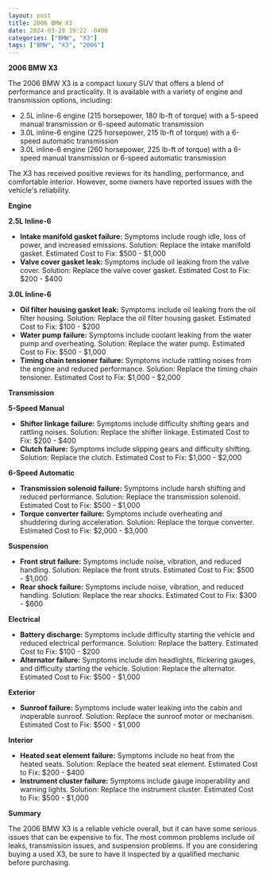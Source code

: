 ```yaml
---
layout: post
title: 2006 BMW X3
date: 2024-03-28 19:22 -0400
categories: ["BMW", "X3"]
tags: ["BMW", "X3", "2006"]
---
```

**2006 BMW X3**

The 2006 BMW X3 is a compact luxury SUV that offers a blend of performance and practicality. It is available with a variety of engine and transmission options, including:

* 2.5L inline-6 engine (215 horsepower, 180 lb-ft of torque) with a 5-speed manual transmission or 6-speed automatic transmission
* 3.0L inline-6 engine (225 horsepower, 215 lb-ft of torque) with a 6-speed automatic transmission
* 3.0L inline-6 engine (260 horsepower, 225 lb-ft of torque) with a 6-speed manual transmission or 6-speed automatic transmission

The X3 has received positive reviews for its handling, performance, and comfortable interior. However, some owners have reported issues with the vehicle's reliability.

**Engine**

**2.5L Inline-6**

* **Intake manifold gasket failure:** Symptoms include rough idle, loss of power, and increased emissions. Solution: Replace the intake manifold gasket. Estimated Cost to Fix: $500 - $1,000
* **Valve cover gasket leak:** Symptoms include oil leaking from the valve cover. Solution: Replace the valve cover gasket. Estimated Cost to Fix: $200 - $400

**3.0L Inline-6**

* **Oil filter housing gasket leak:** Symptoms include oil leaking from the oil filter housing. Solution: Replace the oil filter housing gasket. Estimated Cost to Fix: $100 - $200
* **Water pump failure:** Symptoms include coolant leaking from the water pump and overheating. Solution: Replace the water pump. Estimated Cost to Fix: $500 - $1,000
* **Timing chain tensioner failure:** Symptoms include rattling noises from the engine and reduced performance. Solution: Replace the timing chain tensioner. Estimated Cost to Fix: $1,000 - $2,000

**Transmission**

**5-Speed Manual**

* **Shifter linkage failure:** Symptoms include difficulty shifting gears and rattling noises. Solution: Replace the shifter linkage. Estimated Cost to Fix: $200 - $400
* **Clutch failure:** Symptoms include slipping gears and difficulty shifting. Solution: Replace the clutch. Estimated Cost to Fix: $1,000 - $2,000

**6-Speed Automatic**

* **Transmission solenoid failure:** Symptoms include harsh shifting and reduced performance. Solution: Replace the transmission solenoid. Estimated Cost to Fix: $500 - $1,000
* **Torque converter failure:** Symptoms include overheating and shuddering during acceleration. Solution: Replace the torque converter. Estimated Cost to Fix: $2,000 - $3,000

**Suspension**

* **Front strut failure:** Symptoms include noise, vibration, and reduced handling. Solution: Replace the front struts. Estimated Cost to Fix: $500 - $1,000
* **Rear shock failure:** Symptoms include noise, vibration, and reduced handling. Solution: Replace the rear shocks. Estimated Cost to Fix: $300 - $600

**Electrical**

* **Battery discharge:** Symptoms include difficulty starting the vehicle and reduced electrical performance. Solution: Replace the battery. Estimated Cost to Fix: $100 - $200
* **Alternator failure:** Symptoms include dim headlights, flickering gauges, and difficulty starting the vehicle. Solution: Replace the alternator. Estimated Cost to Fix: $500 - $1,000

**Exterior**

* **Sunroof failure:** Symptoms include water leaking into the cabin and inoperable sunroof. Solution: Replace the sunroof motor or mechanism. Estimated Cost to Fix: $500 - $1,000

**Interior**

* **Heated seat element failure:** Symptoms include no heat from the heated seats. Solution: Replace the heated seat element. Estimated Cost to Fix: $200 - $400
* **Instrument cluster failure:** Symptoms include gauge inoperability and warning lights. Solution: Replace the instrument cluster. Estimated Cost to Fix: $500 - $1,000

**Summary**

The 2006 BMW X3 is a reliable vehicle overall, but it can have some serious issues that can be expensive to fix. The most common problems include oil leaks, transmission issues, and suspension problems. If you are considering buying a used X3, be sure to have it inspected by a qualified mechanic before purchasing.
